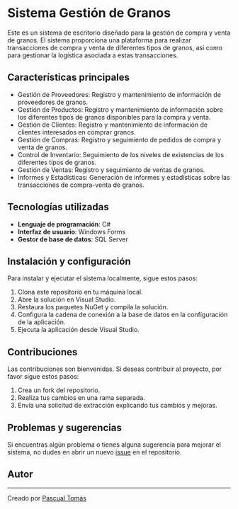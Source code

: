# Sistema Gestión de Granos

Este es un sistema de escritorio diseñado para la gestión de compra y venta de granos. El sistema proporciona una plataforma para realizar transacciones de compra y venta de diferentes tipos de granos, así como para gestionar la logística asociada a estas transacciones.

## Características principales

- Gestión de Proveedores: Registro y mantenimiento de información de proveedores de granos.
- Gestión de Productos: Registro y mantenimiento de información sobre los diferentes tipos de granos disponibles para la compra y venta.
- Gestión de Clientes: Registro y mantenimiento de información de clientes interesados en comprar granos.
- Gestión de Compras: Registro y seguimiento de pedidos de compra y venta de granos.
- Control de Inventario: Seguimiento de los niveles de existencias de los diferentes tipos de granos.
- Gestión de Ventas: Registro y seguimiento de ventas de granos.
- Informes y Estadísticas: Generación de informes y estadísticas sobre las transacciones de compra-venta de granos.

## Tecnologías utilizadas

- **Lenguaje de programación**: C#
- **Interfaz de usuario**: Windows Forms
- **Gestor de base de datos**: SQL Server

## Instalación y configuración

Para instalar y ejecutar el sistema localmente, sigue estos pasos:

1. Clona este repositorio en tu máquina local.
2. Abre la solución en Visual Studio.
3. Restaura los paquetes NuGet y compila la solución.
4. Configura la cadena de conexión a la base de datos en la configuración de la aplicación.
5. Ejecuta la aplicación desde Visual Studio.

## Contribuciones

Las contribuciones son bienvenidas. Si deseas contribuir al proyecto, por favor sigue estos pasos:

1. Crea un fork del repositorio.
2. Realiza tus cambios en una rama separada.
3. Envía una solicitud de extracción explicando tus cambios y mejoras.

## Problemas y sugerencias

Si encuentras algún problema o tienes alguna sugerencia para mejorar el sistema, no dudes en abrir un nuevo [issue](../../issues) en el repositorio.

## Autor
---
Creado por [Pascual Tomás](Tomas.Pascual@alumnos.uai.edu.ar)
